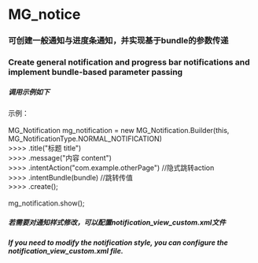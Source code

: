 # MG_notice

### 可创建一般通知与进度条通知，并实现基于bundle的参数传递
### Create general notification and progress bar notifications and implement bundle-based parameter passing


##### 调用示例如下
 示例：<br><br>
   MG_Notification mg_notification = new MG_Notification.Builder(this, MG_NotificationType.NORMAL_NOTIFICATION)<br>
               >>>> .title("标题 title")<br>
               >>>> .message("内容  content")<br>
               >>>> .intentAction("com.example.otherPage")  //隐式跳转action<br>
               >>>> .intentBundle(bundle) //跳转传值<br>
               >>>> .create();<br><br>
     mg_notification.show();
 

##### 若需要对通知样式修改，可以配置notification_view_custom.xml文件
##### If you need to modify the notification style, you can configure the notification_view_custom.xml file.




